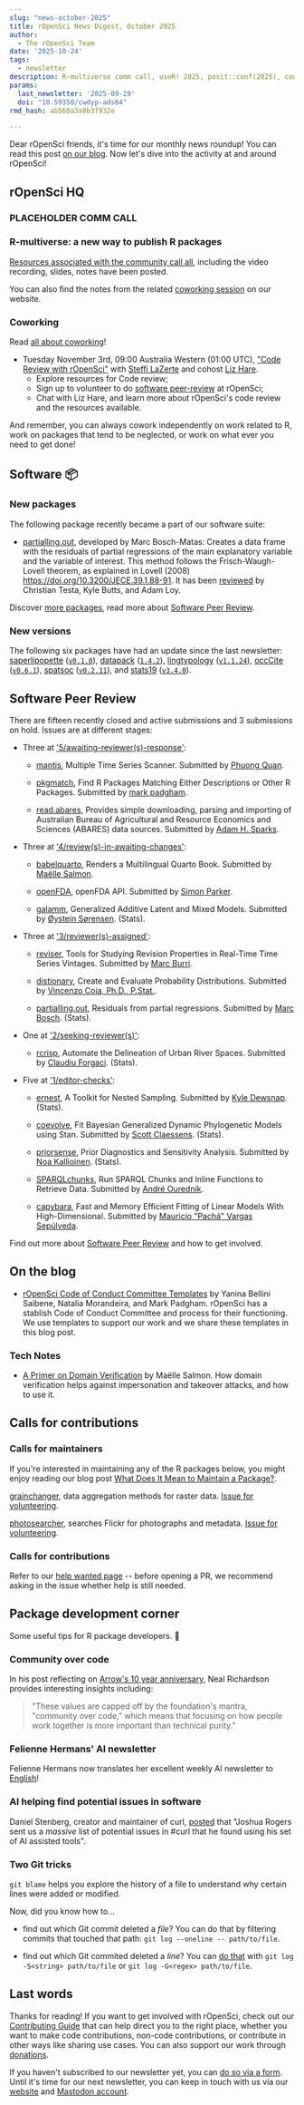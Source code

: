 ```yaml
---
slug: "news-october-2025"
title: rOpenSci News Digest, October 2025
author:
  - The rOpenSci Team
date: '2025-10-24'
tags:
  - newsletter
description: R-multiverse comm call, useR! 2025, posit::conf(2025), coworking, new package, package news
params:
  last_newsletter: '2025-09-29'
  doi: "10.59350/cwdyp-ads64"
rmd_hash: ab560a3a8b3f932e

---
```


<!-- Before sending DELETE THE INDEX_CACHE and re-knit! -->

Dear rOpenSci friends, it's time for our monthly news roundup! <!-- blabla --> You can read this post [on our blog](/blog/2025/10/24/news-october-2025). Now let's dive into the activity at and around rOpenSci!

## rOpenSci HQ

### PLACEHOLDER COMM CALL

### R-multiverse: a new way to publish R packages

[Resources associated with the community call all](/commcalls/r-multiverse/), including the video recording, slides, notes have been posted.

You can also find the notes from the related [coworking session](https://ropensci.org/events/coworking-2025-10/) on our website.

### Coworking

Read [all about coworking](/blog/2023/06/21/coworking/)!

-   Tuesday November 3rd, 09:00 Australia Western (01:00 UTC), ["Code Review with rOpenSci"](/events/coworking-2025-11/) with [Steffi LaZerte](/author/steffi-lazerte/) and cohost [Liz Hare](/author/liz-hare).
    -   Explore resources for Code review;  
    -   Sign up to volunteer to do [software peer-review](https://airtable.com/app8dssb6a7PG6Vwj/shrnfDI2S9uuyxtDw) at rOpenSci;  
    -   Chat with Liz Hare, and learn more about rOpenSci's code review and the resources available.

And remember, you can always cowork independently on work related to R, work on packages that tend to be neglected, or work on what ever you need to get done!

## Software :package:

### New packages





The following package recently became a part of our software suite:



-   [partialling.out](https://docs.ropensci.org/partialling.out), developed by Marc Bosch-Matas: Creates a data frame with the residuals of partial regressions of the main explanatory variable and the variable of interest. This method follows the Frisch-Waugh-Lovell theorem, as explained in Lovell (2008) <https://doi.org/10.3200/JECE.39.1.88-91>. It has been [reviewed](https://github.com/ropensci/software-review/issues/703) by Christian Testa, Kyle Butts, and Adam Loy.
    

Discover [more packages](/packages), read more about [Software Peer Review](/software-review).

### New versions





The following six packages have had an update since the last newsletter: [saperlipopette](https://docs.ropensci.org/saperlipopette "Create Example Git Messes") ([`v0.1.0`](https://github.com/ropensci-training/saperlipopette/releases/tag/v0.1.0)), [datapack](https://docs.ropensci.org/datapack "A Flexible Container to Transport and Manipulate Data and Associated Resources") ([`1.4.2`](https://github.com/ropensci/datapack/releases/tag/1.4.2)), [lingtypology](https://docs.ropensci.org/lingtypology "Linguistic Typology and Mapping") ([`v1.1.24`](https://github.com/ropensci/lingtypology/releases/tag/v1.1.24)), [occCite](https://docs.ropensci.org/occCite "Querying and Managing Large Biodiversity Occurrence Datasets") ([`v0.6.1`](https://github.com/ropensci/occCite/releases/tag/v0.6.1)), [spatsoc](https://docs.ropensci.org/spatsoc "Group Animal Relocation Data by Spatial and Temporal Relationship") ([`v0.2.11`](https://github.com/ropensci/spatsoc/releases/tag/v0.2.11)), and [stats19](https://docs.ropensci.org/stats19 "Work with Open Road Traffic Casualty Data from Great Britain") ([`v3.4.0`](https://github.com/ropensci/stats19/releases/tag/v3.4.0)).

## Software Peer Review



There are fifteen recently closed and active submissions and 3 submissions on hold. Issues are at different stages:

-   Three at ['5/awaiting-reviewer(s)-response'](https://github.com/ropensci/software-review/issues?q=is%3Aissue+is%3Aopen+sort%3Aupdated-desc+label%3A%225/awaiting-reviewer(s)-response%22):

    -   [mantis](https://github.com/ropensci/software-review/issues/710), Multiple Time Series Scanner. Submitted by [Phuong Quan](https://github.com/phuongquan).

    -   [pkgmatch](https://github.com/ropensci/software-review/issues/671), Find R Packages Matching Either Descriptions or Other R Packages. Submitted by [mark padgham](https://mpadge.github.io).

    -   [read.abares](https://github.com/ropensci/software-review/issues/667), Provides simple downloading, parsing and importing of Australian Bureau of Agricultural and Resource Economics and Sciences (ABARES) data sources. Submitted by [Adam H. Sparks](https://adamhsparks.netlify.app/).

-   Three at ['4/review(s)-in-awaiting-changes'](https://github.com/ropensci/software-review/issues?q=is%3Aissue+is%3Aopen+sort%3Aupdated-desc+label%3A%224/review(s)-in-awaiting-changes%22):

    -   [babelquarto](https://github.com/ropensci/software-review/issues/720), Renders a Multilingual Quarto Book. Submitted by [Maëlle Salmon](https://masalmon.eu/).

    -   [openFDA](https://github.com/ropensci/software-review/issues/714), openFDA API. Submitted by [Simon Parker](https://github.com/simpar1471).

    -   [galamm](https://github.com/ropensci/software-review/issues/615), Generalized Additive Latent and Mixed Models. Submitted by [Øystein Sørensen](https://osorensen.github.io/). (Stats).

-   Three at ['3/reviewer(s)-assigned'](https://github.com/ropensci/software-review/issues?q=is%3Aissue+is%3Aopen+sort%3Aupdated-desc+label%3A%223/reviewer(s)-assigned%22):

    -   [reviser](https://github.com/ropensci/software-review/issues/709), Tools for Studying Revision Properties in Real-Time Time Series Vintages. Submitted by [Marc Burri](https://marcburri.github.io/).

    -   [distionary](https://github.com/ropensci/software-review/issues/688), Create and Evaluate Probability Distributions. Submitted by [Vincenzo Coia, Ph.D., P.Stat.](https://vincenzocoia.com).

    -   [partialling.out](https://github.com/ropensci/software-review/issues/703), Residuals from partial regressions. Submitted by [Marc Bosch](https://github.com/marcboschmatas). (Stats).

-   One at ['2/seeking-reviewer(s)'](https://github.com/ropensci/software-review/issues?q=is%3Aissue+is%3Aopen+sort%3Aupdated-desc+label%3A%222/seeking-reviewer(s)%22):

    -   [rcrisp](https://github.com/ropensci/software-review/issues/718), Automate the Delineation of Urban River Spaces. Submitted by [Claudiu Forgaci](https://github.com/cforgaci). (Stats).

-   Five at ['1/editor-checks'](https://github.com/ropensci/software-review/issues?q=is%3Aissue+is%3Aopen+sort%3Aupdated-desc+label%3A%221/editor-checks%22):

    -   [ernest](https://github.com/ropensci/software-review/issues/722), A Toolkit for Nested Sampling. Submitted by [Kyle Dewsnap](https://github.com/kylesnap). (Stats).

    -   [coevolve](https://github.com/ropensci/software-review/issues/717), Fit Bayesian Generalized Dynamic Phylogenetic Models using Stan. Submitted by [Scott Claessens](https://scottclaessens.github.io/). (Stats).

    -   [priorsense](https://github.com/ropensci/software-review/issues/704), Prior Diagnostics and Sensitivity Analysis. Submitted by [Noa Kallioinen](https://github.com/n-kall). (Stats).

    -   [SPARQLchunks](https://github.com/ropensci/software-review/issues/656), Run SPARQL Chunks and Inline Functions to Retrieve Data. Submitted by [André Ourednik](https://ourednik.info).

    -   [capybara](https://github.com/ropensci/software-review/issues/645), Fast and Memory Efficient Fitting of Linear Models With High-Dimensional. Submitted by [Mauricio "Pachá" Vargas Sepúlveda](https://pacha.dev).

        

Find out more about [Software Peer Review](/software-review) and how to get involved.

## On the blog

<!-- Do not forget to rebase your branch! -->







-   [rOpenSci Code of Conduct Committee Templates](/blog/2025/09/30/coc-templates) by Yanina Bellini Saibene, Natalia Morandeira, and Mark Padgham. rOpenSci has a stablish Code of Conduct Committee and process for their functioning. We use templates to support our work and we share these templates in this blog post.

### Tech Notes

-   [A Primer on Domain Verification](/blog/2025/10/10/verification) by Maëlle Salmon. How domain verification helps against impersonation and takeover attacks, and how to use it.



## Calls for contributions

### Calls for maintainers

If you're interested in maintaining any of the R packages below, you might enjoy reading our blog post [What Does It Mean to Maintain a Package?](/blog/2023/02/07/what-does-it-mean-to-maintain-a-package/).

[grainchanger](https://docs.ropensci.org/grainchanger/), data aggregation methods for raster data. [Issue for volunteering](https://github.com/ropensci/grainchanger/issues/17).

[photosearcher](https://docs.ropensci.org/photosearcher), searches Flickr for photographs and metadata. [Issue for volunteering](https://github.com/ropensci/photosearcher/issues/22).

### Calls for contributions

Refer to our [help wanted page](/help-wanted/) -- before opening a PR, we recommend asking in the issue whether help is still needed.

## Package development corner

Some useful tips for R package developers. :eyes:

### Community over code

In his post reflecting on [Arrow's 10 year anniversary](https://enpiar.com/2025/10/07/arrow-turns-10/), Neal Richardson provides interesting insights including:

> "These values are capped off by the foundation's mantra, "community over code," which means that focusing on how people work together is more important than technical purity."

### Felienne Hermans' AI newsletter

Felienne Hermans now translates her excellent weekly AI newsletter to [English](https://www.felienne.nl/2025-39/?ref=the-ai-nieuws-van-deze-week-newsletter#english)!

### AI helping find potential issues in software

Daniel Stenberg, creator and maintainer of curl, [posted](https://mastodon.social/@bagder/115241241075258997) that "Joshua Rogers sent us a *massive* list of potential issues in #curl that he found using his set of AI assisted tools".

### Two Git tricks

`git blame` helps you explore the history of a file to understand why certain lines were added or modified.

Now, did you know how to...

-   find out which Git commit deleted a *file*? You can do that by filtering commits that touched that path: `git log --oneline -- path/to/file`.

-   find out which Git commited deleted a *line*? You can [do that](https://stackoverflow.com/questions/16181279/find-out-which-commit-removed-a-particular-word-line-in-git/16181840#16181840) with `git log -S<string> path/to/file` or `git log -G<regex> path/to/file`.

## Last words

Thanks for reading! If you want to get involved with rOpenSci, check out our [Contributing Guide](https://contributing.ropensci.org) that can help direct you to the right place, whether you want to make code contributions, non-code contributions, or contribute in other ways like sharing use cases. You can also support our work through [donations](/donate).

If you haven't subscribed to our newsletter yet, you can [do so via a form](/news/). Until it's time for our next newsletter, you can keep in touch with us via our [website](/) and [Mastodon account](https://hachyderm.io/@rOpenSci).





